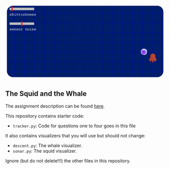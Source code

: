 ![screenshot](images/sonar_screenshot.png)

## The Squid and the Whale

The assignment description can be found [here](https://docs.google.com/document/d/1ErQazap0BSL9eY_ri5akP0-VzZc5rSAMwmCsT_0H4vE/edit?usp=sharing).

This repository contains starter code:
- `tracker.py`: Code for questions one to four goes in this file

It also contains visualizers that you will use but should not change:
- `descent.py`: The whale visualizer.
- `sonar.py`: The squid visualizer.

Ignore (but do not delete!!!) the other files in this repository.
